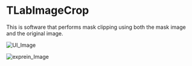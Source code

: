 # TLabImageCrop
This is software that performs mask clipping using both the mask image and the original image.  




![UI_Image](https://user-images.githubusercontent.com/121733943/210417448-ea13c818-c1f3-428c-8c33-e7c52565c292.png)

![exprein_Image](https://user-images.githubusercontent.com/121733943/210418605-448ddf50-8347-4741-8139-20f6bbcfc6d2.png)
